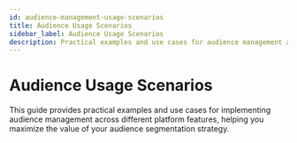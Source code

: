 ```yaml
---
id: audience-management-usage-scenarios
title: Audience Usage Scenarios
sidebar_label: Audience Usage Scenarios
description: Practical examples and use cases for audience management across different platform features
---
```


# Audience Usage Scenarios

This guide provides practical examples and use cases for implementing audience management across different platform features, helping you maximize the value of your audience segmentation strategy.
